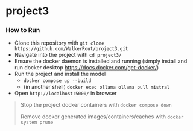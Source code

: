 # project3
### How to Run
- Clone this repository with `git clone https://github.com/WalkerRout/project3.git`
- Navigate into the project with `cd project3/`
- Ensure the docker daemon is installed and running (simply install and run docker desktop https://docs.docker.com/get-docker/)
- Run the project and install the model
	- `docker compose up --build`
  - (in another shell) `docker exec ollama ollama pull mistral`
- Open `http://localhost:5000/` in browser
> Stop the project docker containers with `docker compose down`
> 
> Remove docker generated images/containers/caches with `docker system prune`